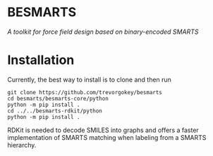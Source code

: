 
# BESMARTS

*A toolkit for force field design based on binary-encoded SMARTS*

# Installation

Currently, the best way to install is to clone and then run

```
git clone https://github.com/trevorgokey/besmarts
cd besmarts/besmarts-core/python
python -m pip install .
cd ../../besmarts-rdkit/python
python -m pip install .
```

RDKit is needed to decode SMILES into graphs and offers a faster implementation
of SMARTS matching when labeling from a SMARTS hierarchy.



